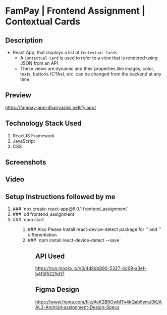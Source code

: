 # FamPay | Frontend Assignment | Contextual Cards

## Description

- React App, that displays a list of `Contextual Cards`
    - A `Contextual Card` is used to refer to a view that is rendered using JSON from an API
    - These views are dynamic and their properties like images, color, texts, buttons (CTAs), etc. can be changed from the backend at any time.

## Preview
https://fampay-app-dhairyashiil.netlify.app/

## Technology Stack Used
<ol>
  <li>ReactJS Framework</li>
  <li>JavaScript</li>
  <li>CSS</li>
</ol>

## Screenshots

## Video

## Setup Instructions followed by me
<ol>
  <li>### `npx create-react-app@5.0.1 frontend_assignment`</li>
  <li>### `cd frontend_assignment`</li>
  <li>### `npm start`</li>
<ol>
<ol>
  <li>### Also Please Install react-device-detect package for '<BrowserView>' and '<MobileView>' differentiation.</li>
  <li>### `npm install react-device-detect --save`</li>
<ol>
    
## API Used
https://run.mocky.io/v3/4d8db890-5327-4c69-a3ef-b4f5f5225d17
    
## Figma Design
https://www.figma.com/file/AvK2BRGwMTv4kQab5ymJ0K/AAL3-Android-assignment-Design-Specs
    


